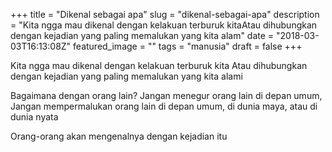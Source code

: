 +++
title = "Dikenal sebagai apa"
slug = "dikenal-sebagai-apa"
description = "Kita ngga mau dikenal dengan kelakuan terburuk kitaAtau dihubungkan dengan kejadian yang paling memalukan yang kita alam"
date = "2018-03-03T16:13:08Z"
featured_image = ""
tags = "manusia"
draft = false
+++ 
 
Kita ngga mau dikenal dengan kelakuan terburuk kita
Atau dihubungkan dengan kejadian yang paling memalukan yang kita alami

Bagaimana dengan orang lain?
Jangan menegur orang lain di depan umum,
Jangan mempermalukan orang lain di depan umum,
di dunia maya, atau di dunia nyata

Orang-orang akan mengenalnya dengan kejadian itu